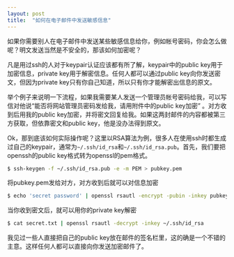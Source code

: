 ```yaml
---
layout: post
title:  "如何在电子邮件中发送敏感信息"
---
```


如果你需要别人在电子邮件中发送某些敏感信息给你，例如帐号密码，你会怎么做呢？明文发送当然是不安全的，那该如何加密呢？

凡是用过ssh的人对于keypair认证应该都有所了解，keypair中的public key用于加密信息，private key用于解密信息。任何人都可以通过public key向你发送密文，但因为private key只有你自己知道，所以只有你才能解密出信息的原文。

举个例子来说明一下流程，如果我需要某人发送一个管理员帐号密码给我，可以写信对他说“能否将网站管理员密码发给我，请用附件中的public key加密” 。对方收到后用我的public key加密，并将密文回复给我。如果这两封邮件的内容都被第三方获取，但依靠密文和public key，他是没办法得到原文。

Ok，那到底该如何实际操作呢？这里以RSA算法为例，很多人在使用ssh时都生成过自己的keypair，通常为`~/.ssh/id_rsa`和`~/.ssh/id_rsa.pub`。首先，我们要把openssh的public key格式转为openssl的pem格式。

```bash
$ ssh-keygen -f ~/.ssh/id_rsa.pub -e -m PEM > pubkey.pem
```

将pubkey.pem发给对方，对方收到后就可以对信息加密

```bash
$ echo 'secret password' | openssl rsautl -encrypt -pubin -inkey pubkey.pem > secret.txt
```

当你收到密文后，就可以用你的private key解密

```bash
$ cat secret.txt | openssl rsautl -decrypt -inkey ~/.ssh/id_rsa
```

我见过一些人直接把自己的public key放在邮件的签名栏里，这的确是一个不错的主意。这样任何人都可以直接向你发送加密邮件了。
